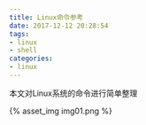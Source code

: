 ```yaml
---
title: Linux命令参考
date: 2017-12-12 20:28:54
tags: 
- linux
- shell
categories: 
- linux
---
```

本文对Linux系统的命令进行简单整理

<!-- more -->
{% asset_img img01.png %}
